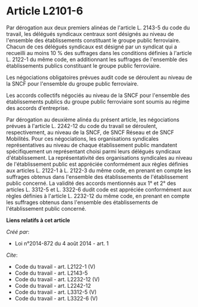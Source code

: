 # Article L2101-6

Par dérogation aux deux premiers alinéas de l'article L. 2143-5 du code du travail, les délégués syndicaux centraux sont
désignés au niveau de l'ensemble des établissements constituant le groupe public ferroviaire. Chacun de ces délégués
syndicaux est désigné par un syndicat qui a recueilli au moins 10 % des suffrages dans les conditions définies à l'article L.
2122-1 du même code, en additionnant les suffrages de l'ensemble des établissements publics constituant le groupe public
ferroviaire. 

Les négociations obligatoires prévues audit code se déroulent au niveau de la SNCF pour l'ensemble du groupe public
ferroviaire. 

Les accords collectifs négociés au niveau de la SNCF pour l'ensemble des établissements publics du groupe public ferroviaire
sont soumis au régime des accords d'entreprise. 

Par dérogation au deuxième alinéa du présent article, les négociations prévues à l'article L. 2242-12 du code du travail se
déroulent, respectivement, au niveau de la SNCF, de SNCF Réseau et de SNCF Mobilités. Pour ces négociations, les
organisations syndicales représentatives au niveau de chaque établissement public mandatent spécifiquement un représentant
choisi parmi leurs délégués syndicaux d'établissement. La représentativité des organisations syndicales au niveau de
l'établissement public est appréciée conformément aux règles définies aux articles L. 2122-1 à L. 2122-3 du même code, en
prenant en compte les suffrages obtenus dans l'ensemble des établissements de l'établissement public concerné. La validité
des accords mentionnés aux 1° et 2° des articles L. 3312-5 et L. 3322-6 dudit code est appréciée conformément aux règles
définies à l'article L. 2232-12 du même code, en prenant en compte les suffrages obtenus dans l'ensemble des établissements
de l'établissement public concerné.

**Liens relatifs à cet article**

_Créé par_:

  - Loi n°2014-872 du 4 août 2014 - art. 1

_Cite_:

  - Code du travail - art. L2122-1 (V)
  - Code du travail - art. L2143-5
  - Code du travail - art. L2232-12 (V)
  - Code du travail - art. L2242-12
  - Code du travail - art. L3312-5 (V)
  - Code du travail - art. L3322-6 (V)
